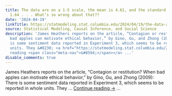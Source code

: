 ```yaml
---
title: The data are on a 1-5 scale, the mean is 4.61, and the standard deviation is
  1.64 . . . What’s so wrong about that??
date: '2024-04-19'
linkTitle: https://statmodeling.stat.columbia.edu/2024/04/19/the-data-are-on-a-1-5-scale-the-mean-is-4-61-and-the-standard-deviation-is-1-64-whats-so-wrong-about-that/
source: Statistical Modeling, Causal Inference, and Social Science
description: 'James Heathers reports on the article, “Contagion or restitution? When
  bad apples can motivate ethical behavior,” by Gino, Gu, and Zhong (2009): There
  is some sentiment data reported in Experiment 3, which seems to be reported in whole
  units. They &#8230; <a href="https://statmodeling.stat.columbia.edu/2024/04/19/the-data-are-on-a-1-5-scale-the-mean-is-4-61-and-the-standard-deviation-is-1-64-whats-so-wrong-about-that/">Continue
  reading <span class="meta-nav">&#8594;</span></a> ...'
disable_comments: true
---
```

James Heathers reports on the article, “Contagion or restitution? When bad apples can motivate ethical behavior,” by Gino, Gu, and Zhong (2009): There is some sentiment data reported in Experiment 3, which seems to be reported in whole units. They &#8230; <a href="https://statmodeling.stat.columbia.edu/2024/04/19/the-data-are-on-a-1-5-scale-the-mean-is-4-61-and-the-standard-deviation-is-1-64-whats-so-wrong-about-that/">Continue reading <span class="meta-nav">&#8594;</span></a> ...